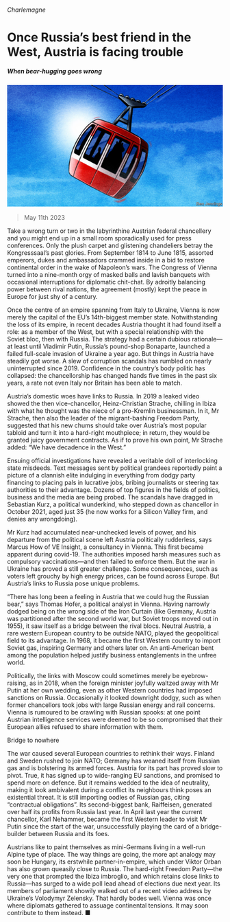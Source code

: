 ###### Charlemagne

# Once Russia’s best friend in the West, Austria is facing trouble 

##### When bear-hugging goes wrong 

![image](images/20230513_EUD000.jpg) 

> May 11th 2023 

Take a wrong turn or two in the labyrinthine Austrian federal chancellery and you might end up in a small room sporadically used for press conferences. Only the plush carpet and glistening chandeliers betray the Kongresssaal’s past glories. From September 1814 to June 1815, assorted emperors, dukes and ambassadors crammed inside in a bid to restore continental order in the wake of Napoleon’s wars. The Congress of Vienna turned into a nine-month orgy of masked balls and lavish banquets with occasional interruptions for diplomatic chit-chat. By adroitly balancing power between rival nations, the agreement (mostly) kept the peace in Europe for just shy of a century.

Once the centre of an empire spanning from Italy to Ukraine, Vienna is now merely the capital of the EU’s 14th-biggest member state. Notwithstanding the loss of its empire, in recent decades Austria thought it had found itself a role: as a member of the West, but with a special relationship with the Soviet bloc, then with Russia. The strategy had a certain dubious rationale—at least until Vladimir Putin, Russia’s pound-shop Bonaparte, launched a failed full-scale invasion of Ukraine a year ago. But things in Austria have steadily got worse. A slew of corruption scandals has rumbled on nearly uninterrupted since 2019. Confidence in the country’s body politic has collapsed: the chancellorship has changed hands five times in the past six years, a rate not even Italy nor Britain has been able to match.

Austria’s domestic woes have links to Russia. In 2019 a leaked video showed the then vice-chancellor, Heinz-Christian Strache, chilling in Ibiza with what he thought was the niece of a pro-Kremlin businessman. In it, Mr Strache, then also the leader of the migrant-bashing Freedom Party, suggested that his new chums should take over Austria’s most popular tabloid and turn it into a hard-right mouthpiece; in return, they would be granted juicy government contracts. As if to prove his own point, Mr Strache added: “We have decadence in the West.”

Ensuing official investigations have revealed a veritable doll of interlocking state misdeeds. Text messages sent by political grandees reportedly paint a picture of a clannish elite indulging in everything from dodgy party financing to placing pals in lucrative jobs, bribing journalists or steering tax authorities to their advantage. Dozens of top figures in the fields of politics, business and the media are being probed. The scandals have dragged in Sebastian Kurz, a political wunderkind, who stepped down as chancellor in October 2021, aged just 35 (he now works for a Silicon Valley firm, and denies any wrongdoing).

Mr Kurz had accumulated near-unchecked levels of power, and his departure from the political scene left Austria politically rudderless, says Marcus How of VE Insight, a consultancy in Vienna. This first became apparent during covid-19. The authorities imposed harsh measures such as compulsory vaccinations—and then failed to enforce them. But the war in Ukraine has proved a still greater challenge. Some consequences, such as voters left grouchy by high energy prices, can be found across Europe. But Austria’s links to Russia pose unique problems.

“There has long been a feeling in Austria that we could hug the Russian bear,” says Thomas Hofer, a political analyst in Vienna. Having narrowly dodged being on the wrong side of the Iron Curtain (like Germany, Austria was partitioned after the second world war, but Soviet troops moved out in 1955), it saw itself as a bridge between the rival blocs. Neutral Austria, a rare western European country to be outside NATO, played the geopolitical field to its advantage. In 1968, it became the first Western country to import Soviet gas, inspiring Germany and others later on. An anti-American bent among the population helped justify business entanglements in the unfree world.

Politically, the links with Moscow could sometimes merely be eyebrow-raising, as in 2018, when the foreign minister joyfully waltzed away with Mr Putin at her own wedding, even as other Western countries had imposed sanctions on Russia. Occasionally it looked downright dodgy, such as when former chancellors took jobs with large Russian energy and rail concerns. Vienna is rumoured to be crawling with Russian spooks: at one point Austrian intelligence services were deemed to be so compromised that their European allies refused to share information with them.

Bridge to nowhere

The war caused several European countries to rethink their ways. Finland and Sweden rushed to join NATO; Germany has weaned itself from Russian gas and is bolstering its armed forces. Austria for its part has proved slow to pivot. True, it has signed up to wide-ranging EU sanctions, and promised to spend more on defence. But it remains wedded to the idea of neutrality, making it look ambivalent during a conflict its neighbours think poses an existential threat. It is still importing oodles of Russian gas, citing “contractual obligations”. Its second-biggest bank, Raiffeisen, generated over half its profits from Russia last year. In April last year the current chancellor, Karl Nehammer, became the first Western leader to visit Mr Putin since the start of the war, unsuccessfully playing the card of a bridge-builder between Russia and its foes.

Austrians like to paint themselves as mini-Germans living in a well-run Alpine type of place. The way things are going, the more apt analogy may soon be Hungary, its erstwhile partner-in-empire, which under Viktor Orban has also grown queasily close to Russia. The hard-right Freedom Party—the very one that prompted the Ibiza imbroglio, and which retains close links to Russia—has surged to a wide poll lead ahead of elections due next year. Its members of parliament showily walked out of a recent video address by Ukraine’s Volodymyr Zelensky. That hardly bodes well. Vienna was once where diplomats gathered to assuage continental tensions. It may soon contribute to them instead. ■





